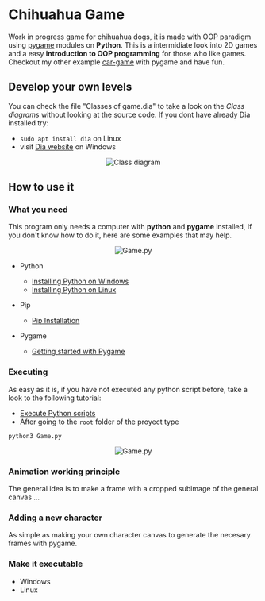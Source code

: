# Chihuahua Game
Work in progress game for chihuahua dogs, it is made with OOP paradigm using [pygame](https://www.pygame.org/news) modules on **Python**. 
This is a intermidiate look into 2D games and a easy **introduction to OOP programming** for those who like games. 
Checkout my other example [car-game](https://github.com/uma-dev/car-game) with pygame and have fun. 

## Develop your own levels 
You can check the file "Classes of game.dia" to take a look on the _Class diagrams_ without looking at the source code. 
If you dont have already Dia installed try:
- 	``` sudo apt install dia ``` on Linux
- visit [Dia website](http://dia-installer.de/) on Windows

<p align="center">
	<img alt="Class diagram" src="https://user-images.githubusercontent.com/22565959/215545446-4c557d95-b2c1-4878-96be-ac669e9e4e3f.png">
</p>


## How to use it
### What you need
This program only needs a computer with **python** and **pygame** installed, If you don't know how to do it, here are some examples that may help. 
<p align="center">
	<img alt="Game.py" src="https://user-images.githubusercontent.com/22565959/215545981-3a106e1a-6674-49c9-b493-a059da383bf4.png">
</p>

- Python 
  - [Installing Python on Windows](https://learn.microsoft.com/en-us/windows/python/beginners)
  - [Installing Python on Linux](https://docs.python-guide.org/starting/install3/linux/)
  
- Pip 
  - [Pip Installation](https://pip.pypa.io/en/stable/installation/)
  
- Pygame 
  - [Getting started with Pygame](https://www.pygame.org/wiki/GettingStarted) 

### Executing
  As easy as it is, if you have not executed any python script before, take a look to the following tutorial:
  - [Execute Python scripts](https://pythonbasics.org/execute-python-scripts/)
  - After going to the `root` folder of the proyect type

  ```
  python3 Game.py 
  ```
<p align="center"> 
	<img alt="Game.py" src="https://user-images.githubusercontent.com/22565959/215546502-d1f4a86c-70ad-4ddd-95a5-32db8f98188f.png">
</p>

### Animation working principle
The general idea is to make a frame with a cropped subimage of the general canvas ...

### Adding a new character
As simple as making your own character canvas to generate the necesary frames with pygame. 

### Make it executable

- Windows
- Linux 

